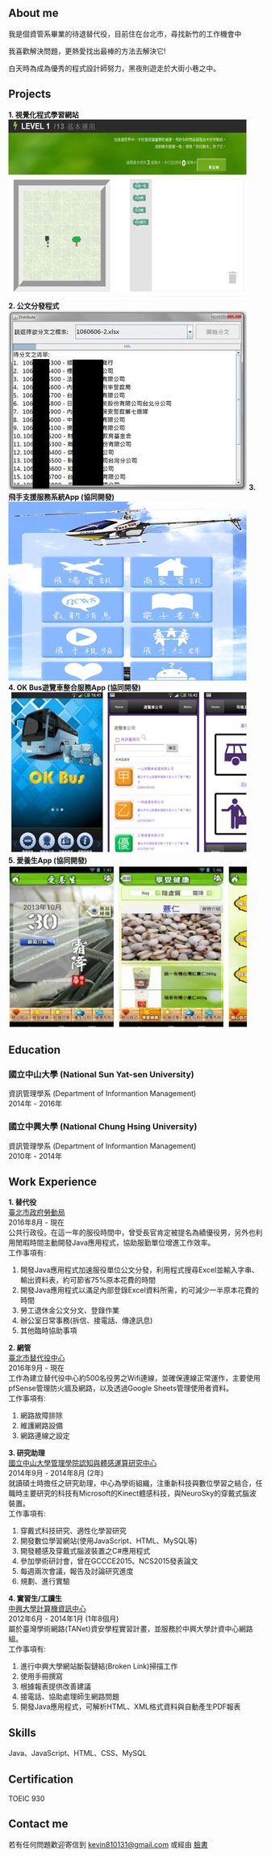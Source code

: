 ## About me
我是個資管系畢業的待退替代役，目前住在台北市，尋找新竹的工作機會中  

我喜歡解決問題，更熱愛找出最棒的方法去解決它!

白天時為成為優秀的程式設計師努力，黑夜則遊走於大街小巷之中。

## Projects
**1. 視覺化程式學習網站**  
[![](LPO.jpg)](https://xyuanlai.github.io/LearnProgrammingOnline/)  
**2. 公文分發程式**  
![](Dis.jpg)
**3. 飛手支援服務系統App (協同開發)**  
[![](FH.jpg)](https://xyuanlai.github.io/OKBus/)  
**4. OK Bus遊覽車整合服務App (協同開發)**  
[![](OKBus.jpg)](https://play.google.com/store/apps/details?id=nchu.mis.okbus_beta)  
**5. 愛養生App (協同開發)**  
[![](Health.jpg)](https://play.google.com/store/apps/details?id=com.ksi.ihealth)   
 
## Education
### 國立中山大學 (National Sun Yat-sen University)
資訊管理學系 (Department of Informantion Management)  
2014年 - 2016年

### 國立中興大學 (National Chung Hsing University)
資訊管理學系 (Department of Informantion Management)  
2010年 - 2014年
  
  
## Work Experience
**1. 替代役**  
[臺北市政府勞動局](http://bola.gov.taipei)  
2016年8月 - 現在  
公共行政役。在這一年的服役時間中，曾受長官肯定被提名為績優役男，另外也利用閒暇時間主動開發Java應用程式，協助服勤單位增進工作效率。  
工作事項有:
1. 開發Java應用程式加速服役單位公文分發，利用程式搜尋Excel並輸入字串、輸出資料表，約可節省75%原本花費的時間
2. 開發Java應用程式以滿足內部登錄Excel資料所需，約可減少一半原本花費的時間
3. 勞工退休金公文分文、登錄作業
4. 辦公室日常事務(拆信、接電話、傳達訊息)
5. 其他臨時協助事項

**2. 網管**  
[臺北市替代役中心](http://docms.gov.taipei/ct.asp?xItem=94238860&ctNode=13655&mp=121011)  
2016年9月 - 現在  
工作為建立替代役中心約500名役男之Wifi連線，並確保連線正常運作，主要使用pfSense管理防火牆及網路，以及透過Google Sheets管理使用者資料。  
工作事項有:
1. 網路故障排除
2. 維護網路設備
3. 網路連線之設定

**3. 研究助理**  
[國立中山大學管理學院認知與體感運算研究中心](http://cgc.nsysu.edu.tw/bin/home.php)  
2014年9月 - 2014年8月 (2年)  
就讀碩士時擔任之研究助理，中心為學術組織，注重新科技與數位學習之結合，任職時主要研究的科技有Microsoft的Kinect體感科技，與NeuroSky的穿戴式腦波裝置。  
工作事項有:
1. 穿戴式科技研究、適性化學習研究
2. 開發數位學習網站(使用JavaScript、HTML、MySQL等)
3. 開發體感及穿戴式腦波裝置之C#應用程式
4. 參加學術研討會，曾在GCCCE2015、NCS2015發表論文
5. 每週兩次會議，報告及討論研究進度
6. 規劃、進行實驗

**4. 實習生/工讀生**  
[中興大學計算機資訊中心](http://cc.nchu.edu.tw/)  
2012年6月 - 2014年1月 (1年8個月)  
屬於臺灣學術網路(TANet)資安學程實習計畫，並服務於中興大學計資中心網路組。  
工作事項有:
1. 進行中興大學網站斷裂鏈結(Broken Link)掃描工作
2. 使用手冊撰寫
3. 根據報表提供改善建議
4. 接電話、協助處理師生網路問題
5. 開發Java應用程式，可解析HTML、XML格式資料與自動產生PDF報表
  
  
## Skills
Java、JavaScript、HTML、CSS、MySQL
  
  
## Certification
TOEIC 930
  
  
## Contact me
若有任何問題歡迎寄信到 kevin810131@gmail.com 或經由 [臉書](https://www.facebook.com/kevinlaiable)
  
